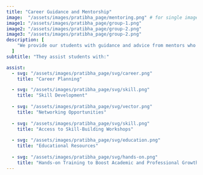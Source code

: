 ```yaml
---
title: "Career Guidance and Mentorship"
image:  "/assets/images/pratibha_page/mentoring.png" # for single image other wise set ""
image1: "/assets/images/pratibha_page/group-1.png"
image2: "/assets/images/pratibha_page/group-2.png"
image3: "/assets/images/pratibha_page/group-2.png"
description: [
    "We provide our students with guidance and advice from mentors who are professionals in their field.",
  ]
subtitle: "They assist students with:"

assist:
  - svg: "/assets/images/pratibha_page/svg/career.png"
    title: "Career Planning"

  - svg: "/assets/images/pratibha_page/svg/skill.png"
    title: "Skill Development"
  
  - svg: "/assets/images/pratibha_page/svg/vector.png"
    title: "Networking Opportunities"
  
  - svg: "/assets/images/pratibha_page/svg/skill.png"
    title: "Access to Skill-Building Workshops"
  
  - svg: "/assets/images/pratibha_page/svg/education.png"
    title: "Educational Resources"
  
  - svg: "/assets/images/pratibha_page/svg/hands-on.png"
    title: "Hands-on Training to Boost Academic and Professional Growth"
---
```

